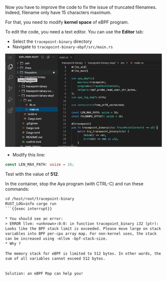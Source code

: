 Now you have to improve the code to fix the issue of truncated filenames. Indeed, filename only have 15 characters maximum.

For that, you need to modify **kernel space** of eBPF program.

To edit the code, you need a text editor. You can use the **Editor** tab:
* Select the `tracepoint-binary` directory
* Navigate to `tracepoint-binary-ebpf/src/main.rs`

![Screenshot of explorer](../../img/screenshot-explorer.png)


* Modify this line:
```rust
const LEN_MAX_PATH: usize = 16;
```

Test with the value of **512**.

In the container, stop the Aya program (with CTRL-C) and run these commands:

```plain
cd /host/root/tracepoint-binary
RUST_LOG=info cargo run
```{{exec interrupt}}

* You should see an error:
> ERROR llvm: <unknown>:0:0: in function tracepoint_binary i32 (ptr): Looks like the BPF stack limit is exceeded. Please move large on stack variables into BPF per-cpu array map. For non-kernel uses, the stack can be increased using -mllvm -bpf-stack-size.
* Why ?

The memory stack for eBPF is limited to 512 bytes. In other words, the sum of all variables cannot exceed 512 bytes.


Solution: an eBPF Map can help you!
